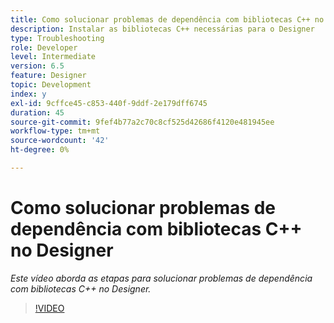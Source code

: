 ```yaml
---
title: Como solucionar problemas de dependência com bibliotecas C++ no Designer
description: Instalar as bibliotecas C++ necessárias para o Designer
type: Troubleshooting
role: Developer
level: Intermediate
version: 6.5
feature: Designer
topic: Development
index: y
exl-id: 9cffce45-c853-440f-9ddf-2e179dff6745
duration: 45
source-git-commit: 9fef4b77a2c70c8cf525d42686f4120e481945ee
workflow-type: tm+mt
source-wordcount: '42'
ht-degree: 0%

---
```


# Como solucionar problemas de dependência com bibliotecas C++ no Designer

*Este vídeo aborda as etapas para solucionar problemas de dependência com bibliotecas C++ no Designer.*

>[!VIDEO](https://video.tv.adobe.com/v/335576?quality=12&learn=on)
